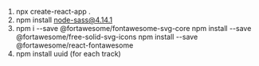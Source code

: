 1. npx create-react-app .
2. npm install node-sass@4.14.1
3. npm i --save @fortawesome/fontawesome-svg-core
   npm install --save @fortawesome/free-solid-svg-icons
   npm install --save @fortawesome/react-fontawesome
4. npm install uuid (for each track)
